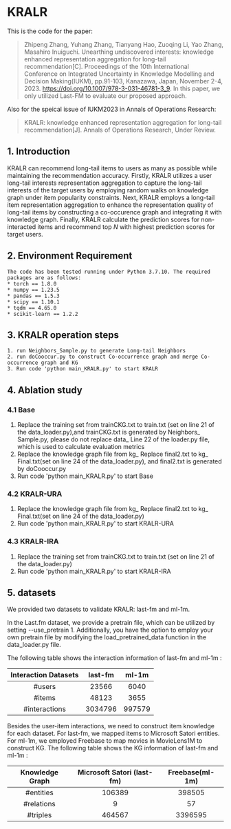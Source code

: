 # KRALR

This is the code for the paper:
>Zhipeng Zhang, Yuhang Zhang, Tianyang Hao, Zuoqing Li, Yao Zhang, Masahiro Inuiguchi. Unearthing undiscovered interests: knowledge enhanced representation aggregation for long-tail recommendation[C]. Proceedings of the 10th International Conference on Integrated Uncertainty in Knowledge Modelling and Decision Making(IUKM), pp.91-103, Kanazawa, Japan, November 2-4, 2023. https://doi.org/10.1007/978-3-031-46781-3_9.
In this paper, we only utilized Last-FM to evaluate our proposed approach.
>
Also for the speical issue of IUKM2023 in Annals of Operations Research:
>KRALR: knowledge enhanced representation aggregation for long-tail recommendation[J]. Annals of Operations Research, Under Review.


## 1. Introduction
KRALR can recommend long-tail items to users as many as possible while maintaining the recommendation accuracy. Firstly, KRALR utilizes a user long-tail interests representation aggregation to capture the long-tail interests of the target users by employing random walks on knowledge graph under item popularity constraints.
Next, KRALR employs a long-tail item representation aggregation to enhance the representation quality of long-tail items by constructing a co-occurence graph and integrating it with knowledge graph. Finally, KRALR calculate the prediction scores for non-interacted items and recommend top $N$ with highest prediction scores for target users.


## 2. Environment Requirement
```
The code has been tested running under Python 3.7.10. The required packages are as follows:
* torch == 1.8.0
* numpy == 1.23.5
* pandas == 1.5.3
* scipy == 1.10.1
* tqdm == 4.65.0
* scikit-learn == 1.2.2
```

## 3. KRALR operation steps
```
1. run Neighbors_Sample.py to generate Long-tail Neighbors
2. run doCooccur.py to construct Co-occurrence graph and merge Co-occurrence graph and KG
3. Run code 'python main_KRALR.py' to start KRALR
```

## 4. Ablation study
### 4.1 Base
1. Replace the training set from trainCKG.txt to train.txt (set on line 21 of the data_loader.py),and trainCKG.txt is generated by Neighbors_ Sample.py, please do not replace data_ Line 22 of the loader.py file, which is used to calculate evaluation metrics
2. Replace the knowledge graph file from kg_ Replace final2.txt to kg_ Final.txt(set on line 24 of the data_loader.py), and final2.txt is generated by doCooccur.py
3. Run code 'python main_KRALR.py' to start Base

### 4.2 KRALR-URA
1. Replace the knowledge graph file from kg_ Replace final2.txt to kg_ Final.txt(set on line 24 of the data_loader.py)
2. Run code 'python main_KRALR.py' to start KRALR-URA

### 4.3 KRALR-IRA
1. Replace the training set from trainCKG.txt to train.txt (set on line 21 of the data_loader.py)
2. Run code 'python main_KRALR.py' to start KRALR-IRA



## 5. datasets
We provided two datasets to validate KRALR: last-fm and ml-1m. 

In the Last.fm dataset, we provide a pretrain file, which can be utilized by setting --use_pretrain 1. Additionally, you have the option to employ your own pretrain file by modifying the load_pretrained_data function in the data_loader.py file.

The following table shows the interaction information of last-fm  and ml-1m :


|  Interaction Datasets   |    last-fm     |  ml-1m  |
|  :---------------:   |:--------------:|:-------:|
|       #users        |     23566      |  6040   |
|       #items        |     48123      |  3655   |
|    #interactions    |    3034796     | 997579  |

 Besides the user-item interactions, we need to construct item knowledge for each dataset. For last-fm, we mapped items to Microsoft Satori entities. For ml-1m, we employed Freebase to map movies in MovieLens1M to construct KG.
The following table shows the KG information of last-fm  and ml-1m :

| Knowledge Graph |   Microsoft Satori (last-fm)   |  Freebase(ml-1m)  |
|:---------------:|          :-----------:         |     :-------:     |
|   #entities    |              106389            |       398505      |
|   #relations   |                 9              |         57        |
|    #triples    |              464567            |       3396595     |




